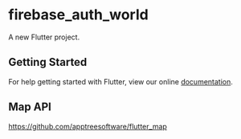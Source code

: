 # firebase_auth_world

A new Flutter project.

## Getting Started

For help getting started with Flutter, view our online
[documentation](https://flutter.io/).

## Map API
https://github.com/apptreesoftware/flutter_map
